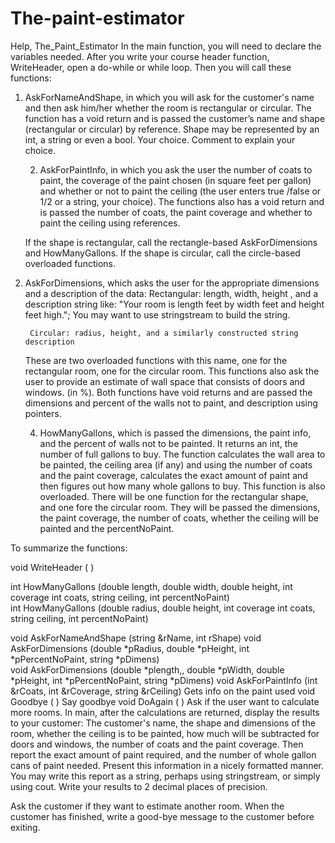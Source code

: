 # The-paint-estimator
Help, The_Paint_Estimator
In the main function, you will need to declare the variables needed.  After you write your course header function, WriteHeader, open a do-while or while loop.  Then you will call these functions:

1. AskForNameAndShape, in which you will ask for the customer's name and then ask him/her whether the room is rectangular or circular.  The function has a void return and is passed the customer’s name and shape (rectangular or circular) by reference.  Shape may be represented by an int, a string or even a bool.   Your choice.  Comment to explain your choice.

     2. AskForPaintInfo, in which you ask the user the number of coats to paint, the coverage of the paint chosen (in square feet per gallon) and whether or not to paint the ceiling (the user enters true /false or 1/2 or a string, your choice).  The functions also has a void return and is passed the number of coats, the paint coverage and whether to paint the ceiling using references. 

	If the shape is rectangular, call the rectangle-based AskForDimensions and HowManyGallons.
	If the shape is circular, call the circle-based overloaded functions.
3. AskForDimensions, which asks the user for the appropriate dimensions and a description of the data:
		Rectangular: length, width,  height , and a description string like: "Your room is length feet by width feet and height feet high.";  You may want to use stringstream to build the string.

		Circular: radius, height, and a similarly constructed string description

	These are two overloaded functions with this name, one for the rectangular room, one for the circular room.  This functions also ask the user to provide an estimate of wall space that consists of doors and windows. (in %).  Both functions have void returns and are passed the dimensions and percent of the walls not to paint, and description using pointers. 

     4. HowManyGallons, which is passed the dimensions, the paint info, and the percent of walls not to be painted.  It returns an int, the number of full gallons to buy.  The function calculates the wall area to be painted, the ceiling area (if any) and using the number of coats and the paint coverage, calculates the exact amount of paint and then figures out how many whole gallons to buy.
	This function is also overloaded.  There will be one function for the rectangular shape, and one fore the circular room.  They will be passed the dimensions, the paint coverage, the number of coats, whether the ceiling will be painted and the percentNoPaint.

To summarize the functions:


void	WriteHeader	( )	

int	HowManyGallons	(double length, double width, double height, int coverage int coats, string ceiling, int percentNoPaint)	
int 	HowManyGallons	(double radius, double height, int coverage int coats, string ceiling, int percentNoPaint)	


void 	AskForNameAndShape	(string &rName, int rShape)	
void 	AskForDimensions	(double *pRadius, double *pHeight, int *pPercentNoPaint, string *pDimens)	
void 	AskForDimensions	(double *plength,, double *pWidth, double *pHeight, int *pPercentNoPaint, string *pDimens)
void 	AskForPaintInfo	(int &rCoats, int &rCoverage, string &rCeiling)	Gets info on the paint used
void 	Goodbye	( )	Say goodbye
void 	DoAgain	( )	Ask if the user want to calculate more rooms.
In main, after the calculations are returned, display the results to your customer:  The customer's name, the shape and dimensions of the room, whether the ceiling is to be painted,  how much will be subtracted for doors and windows, the number of coats and the paint coverage.  Then report the exact amount of paint required, and the number of whole gallon cans of paint needed.  Present this information in a nicely formatted manner.  You may write this report as a string, perhaps using stringstream, or simply using cout. Write your results to 2 decimal places of precision.


Ask the customer if they want to estimate another room.  When the customer has finished, write a good-bye message to the customer before exiting.



